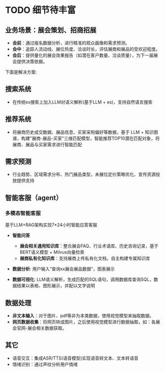 # TODO 细节待丰富
## 业务场景：展会策划、招商招展

- **会前**：通过报名数据分析，进行精准的观众画像和需求预测。
- **会中**：追踪人流动线、展位热度、洽谈时长，评估展商和展品的受欢迎程度。
- **会后**：提供量化的展会效果报告（如潜在客户数量、洽谈质量），为下一届展会提供决策依据。

下面是解决方案:

## 搜索系统

  - 在传统es搜索上加入LLM对语义解析(基于LLM + es)，支持自然语言搜索

## 推荐系统

  - 将展商历史成交数据、展品信息、买家采购偏好等数据，基于 LLM + 知识图谱，构建"展商-展品-买家"三维匹配模型，智能推荐TOP10潜在匹配对象，将展商、展品与买家需求进行智能匹配

## 需求预测

  - 行业趋势、区域需求分布、热门展品类型，未展位定价策略优化、宣传资源投放提供支持

## 智能客服（agent）

### 多模态智能客服

  基于LLM+RAG架构实现7*24小时智能应答客服

  - **智能问答**
    - **展会相关通用知识库**：整合展会FAQ、行业术语库、历史咨询记录，基于BERT语义模型 + Milvus向量检索
    - **展商私有化知识库**：支持展商上传私有化文档，自主构建专属知识库

  - **数据分析**: 用户输入“查询xx展会展品数据”，图表展示
  - **数据可视化**: LLM语义解析，生成匹配的SQL语句，调用数据库查询SQL，数据结果以表格、图形展示，并配以文字说明

## 数据处理

- **非文本输入**：对于图片、pdf等非为本类数据，使用视觉模型来抽取数据。
- **网页数据收集**：将网页转成图片，之后使用视觉模型进行数据抽取，如：各展会官网-展会相关数据获取。

## 其它

  - 语音交互：集成ASR/TTS(语音模型)实现语音转文本、文本转语音
  - 情绪识别：通过声纹分析用户情绪